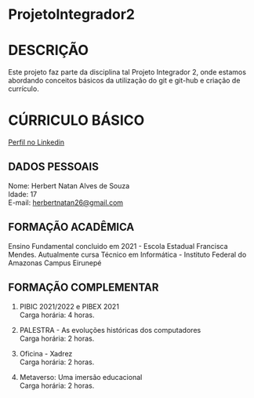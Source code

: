 # ProjetoIntegrador2


# DESCRIÇÃO

Este projeto faz parte da disciplina tal Projeto Integrador 2, onde estamos abordando conceitos básicos da utilização do git e git-hub e criação de currículo.

# CÚRRICULO BÁSICO
[Perfil no Linkedin]("www.linkedin.com/in/herbert-natan-alves-de-souza-8479bb303")
## DADOS PESSOAIS

Nome: Herbert Natan Alves de Souza\
Idade: 17\
E-mail: herbertnatan26@gmail.com


## FORMAÇÃO ACADÊMICA

Ensino Fundamental concluido em 2021 - Escola Estadual Francisca Mendes\.
Autualmente cursa Técnico em Informática - Instituto Federal do Amazonas Campus Eirunepé

## FORMAÇÃO COMPLEMENTAR

1. PIBIC 2021/2022 e PIBEX 2021\
Carga horária: 4 horas.

2. PALESTRA - As evoluções históricas dos computadores\
Carga horária: 2 horas.

4. Oficina - Xadrez\
Carga horária: 2 horas.

5. Metaverso: Uma imersão educacional\
Carga horária: 2 horas.
